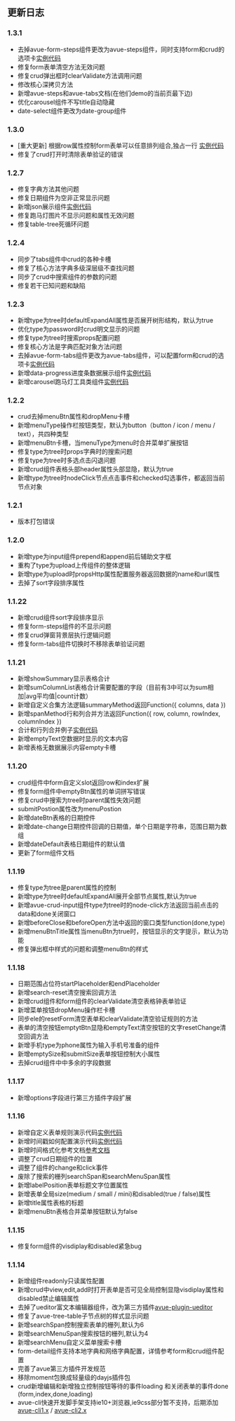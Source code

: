 ## 更新日志

### 1.3.1

* 去掉avue-form-steps组件更改为avue-steps组件，同时支持form和crud的选项卡[实例代码](https://avue.top/#/component/steps)
* 修复form表单清空方法无效问题
* 修复crud弹出框时clearValidate方法调用问题
* 修改核心深拷贝方法
* 新增avue-steps和avue-tabs文档(在他们demo的当前页最下边)
* 优化carousel组件不写title自动隐藏
* date-select组件更改为date-group组件

### 1.3.0

* [重大更新] 根据row属性控制form表单可以任意排列组合,独占一行 [实例代码](https://avue.top/#/component/form)
* 修复了crud打开时清除表单验证的错误

### 1.2.7

* 修复字典方法其他问题
* 修复日期组件为空非正常显示问题
* 新增json展示组件[实例代码](https://avue.top/#/component/json)
* 修复跑马灯图片不显示问题和属性无效问题
* 修复table-tree死循环问题

### 1.2.4

* 同步了tabs组件中crud的各种卡槽
* 修复了核心方法字典多级深层级不查找问题
* 同步了crud中搜索组件的参数的问题
* 修复若干已知问题和缺陷

### 1.2.3

* 新增type为tree时defaultExpandAll属性是否展开树形结构，默认为true
* 优化type为password时crud明文显示的问题
* 修复type为tree时搜索props配置问题
* 修复核心方法是字典匹配对象方法问题
* 去掉avue-form-tabs组件更改为avue-tabs组件，可以配置form和crud的选项卡[实例代码](https://avue.top/#/component/tabs)
* 新增data-progress进度条数据展示组件[实例代码](https://avue.top/#/component/data-progress)
* 新增carousel跑马灯工具类组件[实例代码](https://avue.top/#/component/carousel)

### 1.2.2

* crud去掉menuBtn属性和dropMenu卡槽
* 新增menuType操作栏按钮类型，默认为button（button / icon / menu / text），共四种类型
* 新增menuBtn卡槽，当menuType为menu时合并菜单扩展按钮
* 修复type为tree时props字典时的搜索问题
* 修复type为tree时多选点击闪退问题
* 新增crud组件表格头部header属性头部显隐，默认为true
* 新增type为tree时nodeClick节点点击事件和checked勾选事件，都返回当前节点对象

### 1.2.1

* 版本打包错误

### 1.2.0

* 新增type为input组件prepend和append前后辅助文字框
* 重构了type为upload上传组件的整体逻辑
* 新增type为upload时propsHttp属性配置服务器返回数据的name和url属性
* 去掉了sort字段排序属性

### 1.1.22

* 新增crud组件sort字段排序显示
* 修复form-steps组件的不显示问题
* 修复crud弹窗背景层执行逻辑问题
* 修复form-tabs组件切换时不移除表单验证问题

### 1.1.21

* 新增showSummary显示表格合计
* 新增sumColumnList表格合计需要配置的字段（目前有3中可以为sum相加|avg平均值|count计数）
* 新增自定义合集方法逻辑summaryMethod返回Function({ columns, data })
* 新增spanMethod行和列合并方法返回Function({ row, column, rowIndex, columnIndex })
* 合计和行列合并例子[实例代码](https://avue.top/#/component/crud-sum)
* 新增emptyText空数据时显示的文本内容
* 新增表格无数据展示内容empty卡槽


### 1.1.20

* crud组件中form自定义slot返回row和index扩展
* 修复form组件中emptyBtn属性的单词拼写错误
* 修复crud中搜索为tree时parent属性失效问题
* submitPostion属性改为menuPostion
* 新增dateBtn表格的日期控件
* 新增date-change日期控件回调的日期值，单个日期是字符串，范围日期为数组
* 新增dateDefault表格日期组件的默认值
* 更新了form组件文档

### 1.1.19

* 修复type为tree是parent属性的控制
* 新增type为tree时defaultExpandAll展开全部节点属性,默认为true
* 新增avue-crud-input组件type为tree时的node-click方法返回当前点击的data和done关闭窗口
* 新增beforeClose和beforeOpen方法中返回的窗口类型function(done,type)
* 新增menuBtnTitle属性当menuBtn为true时，按钮显示的文字提示，默认为功能
* 修复弹出框中样式的问题和调整menuBtn的样式


### 1.1.18

* 日期范围占位符startPlaceholder和endPlaceholder
* 新增search-reset清空搜索回调方法
* 新增crud组件和form组件的clearValidate清空表格钟表单验证
* 新增菜单按钮dropMenu操作栏卡槽
* 同步ele的resetForm清空表单和clearValidate清空验证规则的方法
* 表单的清空按钮emptytBtn显隐和emptyText清空按钮的文字resetChange清空回调方法
* 新增手机type为phone属性为输入手机号准备的组件
* 新增emptySize和submitSize表单按钮控制大小属性
* 去掉crud组件中中多余的字段数据


### 1.1.17

* 新增options字段进行第三方插件字段扩展


### 1.1.16

* 新增自定义表单规则演示代码[实例代码](https://avue.top/#/component/crud-rules)
* 新增时间戳如何配置演示代码[实例代码](https://avue.top/#/component/form-date)
* 新增时间格式化参考文档[参考文档](https://avue.top/#/component/crud-doc)
* 调整了crud日期组件的位置
* 调整了组件的change和click事件
* 废除了搜索的栅列searchSpan和searchMenuSpan属性
* 新增labelPosition表单标题文字位置属性 
* 新增表单全局size(medium / small / mini)和disabled(true / false)属性
* 新增title属性表格的标题
* 新增menuBtn表格合并菜单按钮默认为false


### 1.1.15

* 修复form组件的visdiplay和disabled紧急bug


### 1.1.14

* 新增组件readonly只读属性配置
* 新增crud中view,edit,add时打开表单是否可见全局控制显隐visdiplay属性和disabled禁止编辑属性
* 去掉了ueditor富文本编辑器组件，改为第三方插件[avue-plugin-ueditor](https://gitee.com/smallweigit/avue-plugin-ueditor)
* 修复了avue-tree-table子节点树的样式显示问题
* 新增searchSpan控制搜索表单的栅列,默认为6
* 新增searchMenuSpan搜索按钮的栅列,默认为4
* 新增searchMenu自定义菜单搜索卡槽
* form-detail组件支持本地字典和网络字典配置，详情参考form和crud组件配置
* 完善了avue第三方插件开发规范
* 移除moment包换成轻量级的dayjs插件包
* crud新增编辑和新增独立控制按钮等待的事件loading 和关闭表单的事件done (form,index,done,loading)
* avue-cli快速开发脚手架支持ie10+浏览器,ie9css部分暂不支持，后期添加[avue-cli1.x](https://gitee.com/smallweigit/avue) /         [avue-cli2.x](https://git.avue.top/avue/avue-cli)